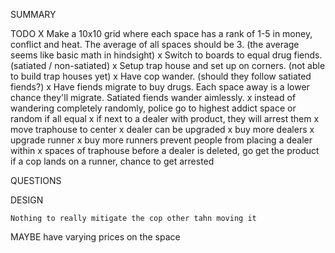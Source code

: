 SUMMARY

TODO
    X Make a 10x10 grid where each space has a rank of 1-5 in money, conflict 
        and heat. The average of all spaces should be 3. (the average seems like basic   math in hindsight)
    x Switch to boards to equal drug fiends. (satiated / non-satiated)
    x Setup trap house and set up on corners. (not able to build trap houses yet)
    x Have cop wander. (should they follow satiated fiends?)
    x Have fiends migrate to buy drugs. Each space away is a lower chance they'll migrate. Satiated fiends wander aimlessly.
    x instead of wandering completely randomly, police go to highest addict space or random if all equal
    x if next to a dealer with product, they will arrest them
    x move traphouse to center
    x dealer can be upgraded
    x buy more dealers
    x upgrade runner
    x buy more runners
    prevent people from placing a dealer within x spaces of traphouse
    before a dealer is deleted, go get the product
    if a cop lands on a runner, chance to get arrested




QUESTIONS

DESIGN
    
    Nothing to really mitigate the cop other tahn moving it

MAYBE
    have varying prices on the space
    